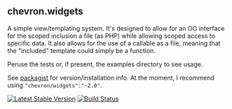 ## chevron.widgets

A simple view/templating system. It's designed to allow for
an OO interface for the scoped inclusion a file (as PHP) while allowing scoped
access to specific data. It also allows for the use of a callable as a file,
meaning that the "included" template could simply be a function.

Peruse the tests or, if present, the examples directory to see usage.

See [packagist](https://packagist.org/packages/chevron/widgets) for version/installation info. At the moment, I recommend using `"chevron/widgets":"~2.0"`.

[![Latest Stable Version](https://poser.pugx.org/chevron/widgets/v/stable.svg)](https://packagist.org/packages/chevron/widgets)
[![Build Status](https://travis-ci.org/chevronphp/widgets.svg?branch=master)](https://travis-ci.org/chevronphp/widgets)







